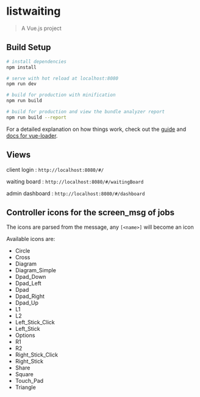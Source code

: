 # listwaiting

> A Vue.js project

## Build Setup

``` bash
# install dependencies
npm install

# serve with hot reload at localhost:8080
npm run dev

# build for production with minification
npm run build

# build for production and view the bundle analyzer report
npm run build --report
```
For a detailed explanation on how things work, check out the [guide](http://vuejs-templates.github.io/webpack/) and [docs for vue-loader](http://vuejs.github.io/vue-loader).

## Views

client login :
`http://localhost:8080/#/`

waiting board :
`http://localhost:8080/#/waitingBoard`

admin dashboard :
`http://localhost:8080/#/dashboard`

## Controller icons for the screen\_msg of jobs

The icons are parsed from the message, any `[<name>]` will become an icon

Available icons are:
 - Circle
 - Cross
 - Diagram
 - Diagram\_Simple
 - Dpad\_Down
 - Dpad\_Left
 - Dpad
 - Dpad\_Right
 - Dpad\_Up
 - L1
 - L2
 - Left\_Stick\_Click
 - Left\_Stick
 - Options
 - R1
 - R2
 - Right\_Stick\_Click
 - Right\_Stick
 - Share
 - Square
 - Touch\_Pad
 - Triangle
